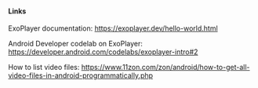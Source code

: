 #### Links
ExoPlayer documentation: https://exoplayer.dev/hello-world.html

Android Developer codelab on ExoPlayer: https://developer.android.com/codelabs/exoplayer-intro#2

How to list video files: https://www.11zon.com/zon/android/how-to-get-all-video-files-in-android-programmatically.php